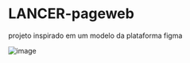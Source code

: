 # LANCER-pageweb
projeto inspirado em um modelo da plataforma figma

![image](https://user-images.githubusercontent.com/88322749/177564822-d49142b8-6362-4518-acf2-c237958ca238.png)
